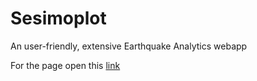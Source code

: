 # Sesimoplot
An user-friendly, extensive Earthquake Analytics webapp

For the page open this [link](http://sesimoplot.github.io/Sesimoplot/)
